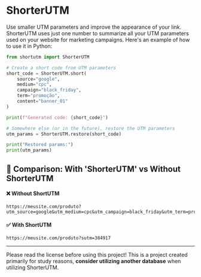 # ShorterUTM

Use smaller UTM parameters and improve the appearance of your link. ShorterUTM uses just one number to summarize all your UTM parameters used on your website for marketing campaigns. Here's an example of how to use it in Python:

```python
from shortutm import ShorterUTM

# Create a short code from UTM parameters
short_code = ShorterUTM.short(
    source="google",
    medium="cpc",
    campaign="black_friday",
    term="promoção",
    content="banner_01"
)

print(f"Generated code: {short_code}")

# Somewhere else (or in the future), restore the UTM parameters
utm_params = ShorterUTM.restore(short_code)

print("Restored params:")
print(utm_params)
```

## 🔁 Comparison: With 'ShorterUTM' vs Without ShorterUTM

#### ❌ Without ShortUTM

```
https://meusite.com/produto?utm_source=google&utm_medium=cpc&utm_campaign=black_friday&utm_term=promoção&utm_content=banner_01
```

#### ✅ With ShortUTM

```
https://meusite.com/produto?sutm=384917
```

--- 

Please read the license before using this project! This is a project created primarily for study reasons, **consider utilizing another database** when utilizing ShorterUTM.

